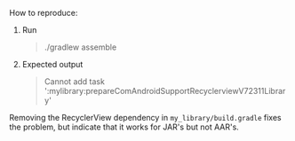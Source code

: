How to reproduce:

1) Run 

    > ./gradlew assemble

2) Expected output

    > Cannot add task ':mylibrary:prepareComAndroidSupportRecyclerviewV72311Library'

Removing the RecyclerView dependency in `my_library/build.gradle` fixes the problem, but 
indicate that it works for JAR's but not AAR's.

